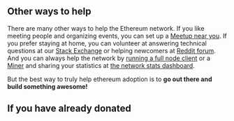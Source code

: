 
## Other ways to help

There are many other ways to help the Ethereum network. If you like meeting people and organizing events, you can set up a [Meetup near you](https://www.meetup.com/topics/ethereum/). If you prefer staying at home, you can volunteer at answering technical questions at our [Stack Exchange](https://ethereum.stackexchange.com/) or helping newcomers at [Reddit forum](https://www.reddit.com/r/ethereum). And you can always help the network by [running a full node client](https://github.com/ethereum/mist/releases) or a [Miner](https://github.com/ethereum/webthree-umbrella/releases/latest) and sharing your statistics at [the network stats dashboard](https://ethstats.net).

But the best way to truly help ethereum adoption is to **go out there and build something awesome!**

## If you have already donated
